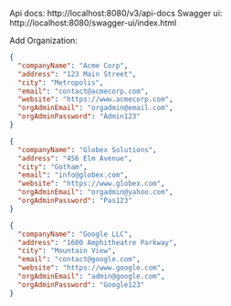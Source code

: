 Api docs: http://localhost:8080/v3/api-docs
Swagger ui: http://localhost:8080/swagger-ui/index.html


Add Organization:
```json
{
  "companyName": "Acme Corp",
  "address": "123 Main Street",
  "city": "Metropolis",
  "email": "contact@acmecorp.com",
  "website": "https://www.acmecorp.com",
  "orgAdminEmail": "orgadmin@email.com",
  "orgAdminPassword": "Admin123"
}

```

```json
{
  "companyName": "Globex Solutions",
  "address": "456 Elm Avenue",
  "city": "Gotham",
  "email": "info@globex.com",
  "website": "https://www.globex.com",
  "orgAdminEmail": "orgadmin@yahoo.com",
  "orgAdminPassword": "Pas123"
}
```
```json
{
  "companyName": "Google LLC",
  "address": "1600 Amphitheatre Parkway",
  "city": "Mountain View",
  "email": "contact@google.com",
  "website": "https://www.google.com",
  "orgAdminEmail": "admin@google.com",
  "orgAdminPassword": "Google123"
}

```